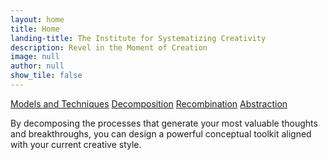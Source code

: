 ```yaml
---
layout: home
title: Home
landing-title: The Institute for Systematizing Creativity
description: Revel in the Moment of Creation
image: null
author: null
show_tile: false
---
```



<a href="https://jeremynixon.github.io/creativity/2018/06/09/systematizing-creativity-models-and-techniques.html">Models and Techniques</a>
<a href="https://jeremynixon.github.io/creativity/2018/06/18/decomposition.html">Decomposition</a>
<a href="https://jeremynixon.github.io/creativity/2018/06/12/recombination.html">Recombination</a>
<a href="https://jeremynixon.github.io/creativity/2018/06/12/abstract-and-generalize.html">Abstraction</a>
<!-- Blog Posts  
The Creativity Literature -->


By decomposing the processes that generate your most valuable thoughts and breakthroughs, you can design a powerful conceptual toolkit aligned with your current creative style.
